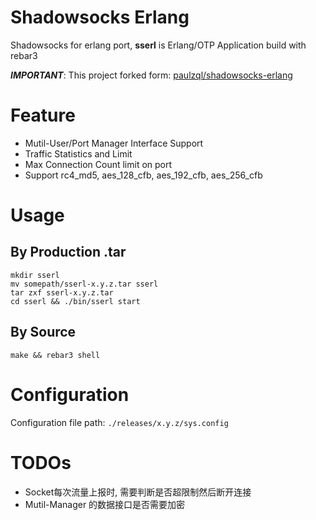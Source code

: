 # Shadowsocks Erlang
Shadowsocks for erlang port, **sserl** is Erlang/OTP Application build with rebar3

***IMPORTANT***: This project forked form: [paulzql/shadowsocks-erlang](https://github.com/paulzql/shadowsocks-erlang)

# Feature
- Mutil-User/Port Manager Interface Support
- Traffic Statistics and Limit
- Max Connection Count limit on port
- Support rc4_md5, aes_128_cfb, aes_192_cfb, aes_256_cfb
# Usage
## By Production .tar
```shell
mkdir sserl
mv somepath/sserl-x.y.z.tar sserl
tar zxf sserl-x.y.z.tar
cd sserl && ./bin/sserl start
```

## By Source
```
make && rebar3 shell
```

# Configuration
Configuration file path: `./releases/x.y.z/sys.config`


# TODOs
- Socket每次流量上报时, 需要判断是否超限制然后断开连接
- Mutil-Manager 的数据接口是否需要加密

